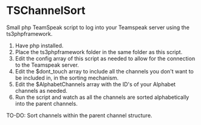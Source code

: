 # TSChannelSort
Small php TeamSpeak script to log into your Teamspeak server using the ts3phpframework.

1) Have php installed.
2) Place the ts3phpframework folder in the same folder as this script.
3) Edit the config array of this script as needed to allow for the connection to the Teamspeak server.
4) Edit the $dont_touch array to include all the channels you don't want to be included in, in the sorting mechanism.
5) Edit the $AlphabetChannels array with the ID's of your Alphabet channels as needed.
6) Run the script and watch as all the channels are sorted alphabetically into the parent channels.

TO-DO:
Sort channels within the parent channel structure.
